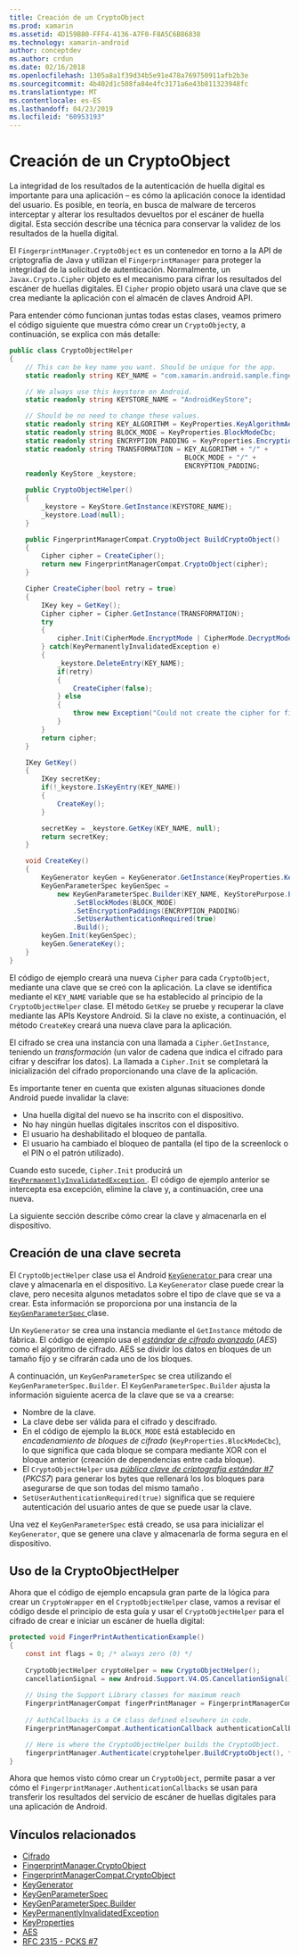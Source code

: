 ```yaml
---
title: Creación de un CryptoObject
ms.prod: xamarin
ms.assetid: 4D159B80-FFF4-4136-A7F0-F8A5C6B86838
ms.technology: xamarin-android
author: conceptdev
ms.author: crdun
ms.date: 02/16/2018
ms.openlocfilehash: 1305a8a1f39d34b5e91e478a769750911afb2b3e
ms.sourcegitcommit: 4b402d1c508fa84e4fc3171a6e43b811323948fc
ms.translationtype: MT
ms.contentlocale: es-ES
ms.lasthandoff: 04/23/2019
ms.locfileid: "60953193"
---
```

# <a name="creating-a-cryptoobject"></a>Creación de un CryptoObject

La integridad de los resultados de la autenticación de huella digital es importante para una aplicación &ndash; es cómo la aplicación conoce la identidad del usuario. Es posible, en teoría, en busca de malware de terceros interceptar y alterar los resultados devueltos por el escáner de huella digital. Esta sección describe una técnica para conservar la validez de los resultados de la huella digital. 

El `FingerprintManager.CryptoObject` es un contenedor en torno a la API de criptografía de Java y utilizan el `FingerprintManager` para proteger la integridad de la solicitud de autenticación. Normalmente, un `Javax.Crypto.Cipher` objeto es el mecanismo para cifrar los resultados del escáner de huellas digitales. El `Cipher` propio objeto usará una clave que se crea mediante la aplicación con el almacén de claves Android API.

Para entender cómo funcionan juntas todas estas clases, veamos primero el código siguiente que muestra cómo crear un `CryptoObject`y, a continuación, se explica con más detalle:

```csharp
public class CryptoObjectHelper
{
    // This can be key name you want. Should be unique for the app.
    static readonly string KEY_NAME = "com.xamarin.android.sample.fingerprint_authentication_key";

    // We always use this keystore on Android.
    static readonly string KEYSTORE_NAME = "AndroidKeyStore";

    // Should be no need to change these values.
    static readonly string KEY_ALGORITHM = KeyProperties.KeyAlgorithmAes;
    static readonly string BLOCK_MODE = KeyProperties.BlockModeCbc;
    static readonly string ENCRYPTION_PADDING = KeyProperties.EncryptionPaddingPkcs7;
    static readonly string TRANSFORMATION = KEY_ALGORITHM + "/" +
                                            BLOCK_MODE + "/" +
                                            ENCRYPTION_PADDING;
    readonly KeyStore _keystore;

    public CryptoObjectHelper()
    {
        _keystore = KeyStore.GetInstance(KEYSTORE_NAME);
        _keystore.Load(null);
    }

    public FingerprintManagerCompat.CryptoObject BuildCryptoObject()
    {
        Cipher cipher = CreateCipher();
        return new FingerprintManagerCompat.CryptoObject(cipher);
    }

    Cipher CreateCipher(bool retry = true)
    {
        IKey key = GetKey();
        Cipher cipher = Cipher.GetInstance(TRANSFORMATION);
        try
        {
            cipher.Init(CipherMode.EncryptMode | CipherMode.DecryptMode, key);
        } catch(KeyPermanentlyInvalidatedException e)
        {
            _keystore.DeleteEntry(KEY_NAME);
            if(retry)
            {
                CreateCipher(false);
            } else
            {
                throw new Exception("Could not create the cipher for fingerprint authentication.", e);
            }
        }
        return cipher;
    }

    IKey GetKey()
    {
        IKey secretKey;
        if(!_keystore.IsKeyEntry(KEY_NAME))
        {
            CreateKey();
        }

        secretKey = _keystore.GetKey(KEY_NAME, null);
        return secretKey;
    }

    void CreateKey()
    {
        KeyGenerator keyGen = KeyGenerator.GetInstance(KeyProperties.KeyAlgorithmAes, KEYSTORE_NAME);
        KeyGenParameterSpec keyGenSpec =
            new KeyGenParameterSpec.Builder(KEY_NAME, KeyStorePurpose.Encrypt | KeyStorePurpose.Decrypt)
                .SetBlockModes(BLOCK_MODE)
                .SetEncryptionPaddings(ENCRYPTION_PADDING)
                .SetUserAuthenticationRequired(true)
                .Build();
        keyGen.Init(keyGenSpec);
        keyGen.GenerateKey();
    }
}
```

El código de ejemplo creará una nueva `Cipher` para cada `CryptoObject`, mediante una clave que se creó con la aplicación. La clave se identifica mediante el `KEY_NAME` variable que se ha establecido al principio de la `CryptoObjectHelper` clase. El método `GetKey` se pruebe y recuperar la clave mediante las APIs Keystore Android. Si la clave no existe, a continuación, el método `CreateKey` creará una nueva clave para la aplicación.

El cifrado se crea una instancia con una llamada a `Cipher.GetInstance`, teniendo un _transformación_ (un valor de cadena que indica el cifrado para cifrar y descifrar los datos). La llamada a `Cipher.Init` se completará la inicialización del cifrado proporcionando una clave de la aplicación. 

Es importante tener en cuenta que existen algunas situaciones donde Android puede invalidar la clave: 

* Una huella digital del nuevo se ha inscrito con el dispositivo.
* No hay ningún huellas digitales inscritos con el dispositivo.
* El usuario ha deshabilitado el bloqueo de pantalla.
* El usuario ha cambiado el bloqueo de pantalla (el tipo de la screenlock o el PIN o el patrón utilizado).

Cuando esto sucede, `Cipher.Init` producirá un [ `KeyPermanentlyInvalidatedException` ](https://developer.android.com/reference/android/security/keystore/KeyPermanentlyInvalidatedException.html). El código de ejemplo anterior se intercepta esa excepción, elimine la clave y, a continuación, cree una nueva.

La siguiente sección describe cómo crear la clave y almacenarla en el dispositivo.

## <a name="creating-a-secret-key"></a>Creación de una clave secreta

El `CryptoObjectHelper` clase usa el Android [ `KeyGenerator` ](https://developer.xamarin.com/api/type/Javax.Crypto.KeyGenerator/) para crear una clave y almacenarla en el dispositivo. La `KeyGenerator` clase puede crear la clave, pero necesita algunos metadatos sobre el tipo de clave que se va a crear. Esta información se proporciona por una instancia de la [ `KeyGenParameterSpec` ](https://developer.android.com/reference/android/security/keystore/KeyGenParameterSpec.html) clase. 

Un `KeyGenerator` se crea una instancia mediante el `GetInstance` método de fábrica. El código de ejemplo usa el [ _estándar de cifrado avanzado_ ](https://en.wikipedia.org/wiki/Advanced_Encryption_Standard) (_AES_) como el algoritmo de cifrado. AES se dividir los datos en bloques de un tamaño fijo y se cifrarán cada uno de los bloques.

A continuación, un `KeyGenParameterSpec` se crea utilizando el `KeyGenParameterSpec.Builder`. El `KeyGenParameterSpec.Builder` ajusta la información siguiente acerca de la clave que se va a crearse:

* Nombre de la clave.
* La clave debe ser válida para el cifrado y descifrado.
* En el código de ejemplo la `BLOCK_MODE` está establecido en _encadenamiento de bloques de cifrado_ (`KeyProperties.BlockModeCbc`), lo que significa que cada bloque se compara mediante XOR con el bloque anterior (creación de dependencias entre cada bloque). 
* El `CryptoObjectHelper` usa [ _pública clave de criptografía estándar #7_ ](https://tools.ietf.org/html/rfc2315) (_PKCS7_) para generar los bytes que rellenará los los bloques para asegurarse de que son todas del mismo tamaño .
* `SetUserAuthenticationRequired(true)` significa que se requiere autenticación del usuario antes de que se puede usar la clave.

Una vez el `KeyGenParameterSpec` está creado, se usa para inicializar el `KeyGenerator`, que se genere una clave y almacenarla de forma segura en el dispositivo. 

## <a name="using-the-cryptoobjecthelper"></a>Uso de la CryptoObjectHelper

Ahora que el código de ejemplo encapsula gran parte de la lógica para crear un `CryptoWrapper` en el `CryptoObjectHelper` clase, vamos a revisar el código desde el principio de esta guía y usar el `CryptoObjectHelper` para el cifrado de crear e iniciar un escáner de huella digital: 

```csharp
protected void FingerPrintAuthenticationExample()
{
    const int flags = 0; /* always zero (0) */
    
    CryptoObjectHelper cryptoHelper = new CryptoObjectHelper();
    cancellationSignal = new Android.Support.V4.OS.CancellationSignal();
    
    // Using the Support Library classes for maximum reach
    FingerprintManagerCompat fingerPrintManager = FingerprintManagerCompat.From(this);
    
    // AuthCallbacks is a C# class defined elsewhere in code.
    FingerprintManagerCompat.AuthenticationCallback authenticationCallback = new MyAuthCallbackSample(this);

    // Here is where the CryptoObjectHelper builds the CryptoObject. 
    fingerprintManager.Authenticate(cryptohelper.BuildCryptoObject(), flags, cancellationSignal, authenticationCallback, null);
}
```

Ahora que hemos visto cómo crear un `CryptoObject`, permite pasar a ver cómo el `FingerprintManager.AuthenticationCallbacks` se usan para transferir los resultados del servicio de escáner de huellas digitales para una aplicación de Android.



## <a name="related-links"></a>Vínculos relacionados

- [Cifrado](https://developer.xamarin.com/api/type/Javax.Crypto.Cipher/)
- [FingerprintManager.CryptoObject](https://developer.android.com/reference/android/hardware/fingerprint/FingerprintManager.CryptoObject.html)
- [FingerprintManagerCompat.CryptoObject](https://developer.android.com/reference/android/support/v4/hardware/fingerprint/FingerprintManagerCompat.CryptoObject.html)
- [KeyGenerator](https://developer.xamarin.com/api/type/Javax.Crypto.KeyGenerator/)
- [KeyGenParameterSpec](https://developer.android.com/reference/android/security/keystore/KeyGenParameterSpec.html)
- [KeyGenParameterSpec.Builder](https://developer.android.com/reference/android/security/keystore/KeyGenParameterSpec.Builder.html)
- [KeyPermanentlyInvalidatedException](https://developer.android.com/reference/android/security/keystore/KeyPermanentlyInvalidatedException.html)
- [KeyProperties](https://developer.android.com/reference/android/security/keystore/KeyProperties.html)
- [AES](https://en.wikipedia.org/wiki/Advanced_Encryption_Standard)
- [RFC 2315 - PCKS #7](https://tools.ietf.org/html/rfc2315)
